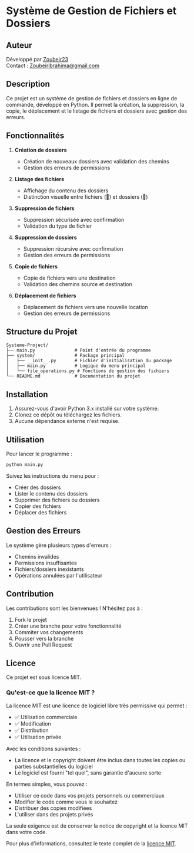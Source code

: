 # Système de Gestion de Fichiers et Dossiers

## Auteur
Développé par [Zoubeir23](https://github.com/Zoubeir23)  
Contact : Zoubeiribrahima@gmail.com

## Description
Ce projet est un système de gestion de fichiers et dossiers en ligne de commande, développé en Python. Il permet la création, la suppression, la copie, le déplacement et le listage de fichiers et dossiers avec gestion des erreurs.

## Fonctionnalités

1. **Création de dossiers**
   - Création de nouveaux dossiers avec validation des chemins
   - Gestion des erreurs de permissions

2. **Listage des fichiers**
   - Affichage du contenu des dossiers
   - Distinction visuelle entre fichiers (📄) et dossiers (📁)

3. **Suppression de fichiers**
   - Suppression sécurisée avec confirmation
   - Validation du type de fichier

4. **Suppression de dossiers**
   - Suppression récursive avec confirmation
   - Gestion des erreurs de permissions

5. **Copie de fichiers**
   - Copie de fichiers vers une destination
   - Validation des chemins source et destination

6. **Déplacement de fichiers**
   - Déplacement de fichiers vers une nouvelle location
   - Gestion des erreurs de permissions

## Structure du Projet

```
Systeme-Project/
├── main.py               # Point d'entrée du programme
├── system/               # Package principal
│   ├── __init__.py       # Fichier d'initialisation du package
│   ├── main.py           # Logique du menu principal
│   └── file_operations.py # Fonctions de gestion des fichiers
└── README.md             # Documentation du projet
```

## Installation

1. Assurez-vous d'avoir Python 3.x installé sur votre système.
2. Clonez ce dépôt ou téléchargez les fichiers.
3. Aucune dépendance externe n'est requise.

## Utilisation

Pour lancer le programme :

```bash
python main.py
```

Suivez les instructions du menu pour :
- Créer des dossiers
- Lister le contenu des dossiers
- Supprimer des fichiers ou dossiers
- Copier des fichiers
- Déplacer des fichiers

## Gestion des Erreurs

Le système gère plusieurs types d'erreurs :
- Chemins invalides
- Permissions insuffisantes
- Fichiers/dossiers inexistants
- Opérations annulées par l'utilisateur

## Contribution

Les contributions sont les bienvenues ! N'hésitez pas à :
1. Fork le projet
2. Créer une branche pour votre fonctionnalité
3. Commiter vos changements
4. Pousser vers la branche
5. Ouvrir une Pull Request

## Licence

Ce projet est sous licence MIT.

### Qu'est-ce que la licence MIT ?

La licence MIT est une licence de logiciel libre très permissive qui permet :

- ✅ Utilisation commerciale
- ✅ Modification
- ✅ Distribution
- ✅ Utilisation privée

Avec les conditions suivantes :
- La licence et le copyright doivent être inclus dans toutes les copies ou parties substantielles du logiciel
- Le logiciel est fourni "tel quel", sans garantie d'aucune sorte

En termes simples, vous pouvez :
- Utiliser ce code dans vos projets personnels ou commerciaux
- Modifier le code comme vous le souhaitez
- Distribuer des copies modifiées
- L'utiliser dans des projets privés

La seule exigence est de conserver la notice de copyright et la licence MIT dans votre code.

Pour plus d'informations, consultez le texte complet de la [licence MIT](https://opensource.org/licenses/MIT).
